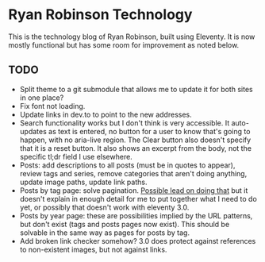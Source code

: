 # Ryan Robinson Technology

This is the technology blog of Ryan Robinson, built using Eleventy. It is now mostly functional but has some room for improvement as noted below.

## TODO

- Split theme to a git submodule that allows me to update it for both sites in one place?
- Fix font not loading.
- Update links in dev.to to point to the new addresses.
- Search functionality works but I don't think is very accessible. It auto-updates as text is entered, no button for a user to know that's going to happen, with no aria-live region. The Clear button also doesn't specify that it is a reset button. It also shows an excerpt from the body, not the specific tl;dr field I use elsewhere.
- Posts: add descriptions to all posts (must be in quotes to appear), review tags and series, remove categories that aren't doing anything, update image paths, update link paths.
- Posts by tag page: solve pagination. [Possible lead on doing that](https://desmondrivet.com/2022/03/23/eleventy-pagination) but it doesn't explain in enough detail for me to put together what I need to do yet, or possibly that doesn't work with eleventy 3.0.
- Posts by year page: these are possibilities implied by the URL patterns, but don't exist (tags and posts pages now exist). This should be solvable in the same way as pages for posts by tag.
- Add broken link checker somehow? 3.0 does protect against references to non-existent images, but not against links.
